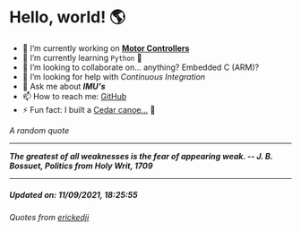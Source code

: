 # Hello, world! 🌎


- 🔧 I’m currently working on [**Motor Controllers**](https://github.com/kyleRhess/MicroMotor)
- 🌱 I’m currently learning `Python` **🐍**
- 👯 I’m looking to collaborate on... anything? Embedded C (ARM)?
- 🤔 I’m looking for help with *Continuous Integration*
- 💬 Ask me about ***IMU's***
- 📫 How to reach me: [GitHub](https://github.com/kyleRhess)
- ⚡ Fun fact: I built a [Cedar canoe...](https://kylerhess.github.io/canoe.html) 🛶

_A random quote_
___
***The greatest of all weaknesses is the fear of appearing weak.
-- J. B. Bossuet, Politics from Holy Writ, 1709***
___
##### Updated on: 11/09/2021, 18:25:55
###### Quotes from [erickedji](https://gist.github.com/erickedji/68802)